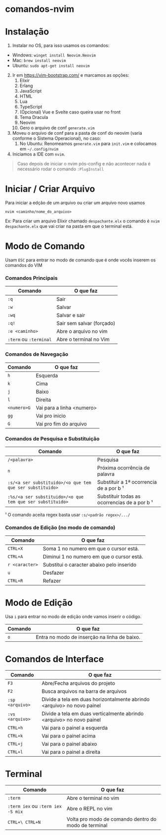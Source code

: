 # comandos-nvim

# Instalação

1. Instalar no OS, para isso usamos os comandos:
 - Windows: `winget install Neovim.Neovim`
 - Mac: `brew install neovim`
 - Ubuntu: `sudo apt-get install neovim`
2. Ir em https://vim-bootstrap.com/ e marcamos as opções:
   1. Elixir
   2. Erlang
   3. JavaScript
   4. HTML
   5. Lua
   6. TypeScript
   7. (Opcional) Vue e Svelte caso queira usar no front
   8. Tema Dracula
   9. Neovim
   10. Gero o arquivo de conf `generate.vim`
3. Moveu o arquivo de conf para a pasta de conf do neovim (varia conforme o Sistema Operacional), no caso:
   1. No Ubuntu: Renomeamos `generate.vim` para `init.vim` e colocamos em `~/.config/nvim`
4. Iniciamos a IDE com `nvim`.

> Caso depois de iniciar o nvim pós-config e não acontecer nada é necessário rodar o comando `:PlugInstall`

# Iniciar / Criar Arquivo

Para iniciar a edção de um arquivo ou criar um arquivo novo usamos

`nvim <caminho/nome_do_arquivo>`

Ex: Para criar um arquivo Elixir chamado `despachante.elx` o comando é `nvim despachante.elx` que vai criar na pasta em que o terminal está.

# Modo de Comando

Usam `ESC` para entrar no modo de comando que é onde vocês inserem os comandos do VIM

### Comandos Principais

| Comando | O que faz |
|---------|-----------|
|`:q`     | Sair      |
|`:w`     | Salvar    |
| `:wq`   | Salvar e sair|
| `:q!`   | Sair sem salvar (forçado) |
| `:e <caminho>` | Abre o arquivo no vim |
| `:term` ou `:terminal` | Abre o terminal no Vim | 

### Comandos de Navegação
| Comando | O que faz |
|---------|-----------|
|`h`     | Esquerda  |
|`k`     | Cima    |
| `j`   | Baixo |
| `l`   | Direita |
| `<numero>G` | Vai para a linha \<numero\> |
| `gg`   | Vai pro inicio |
| `G`   | Vai pro fim do arquivo |

### Comandos de Pesquisa e Substituição
| Comando | O que faz |
|---------|-----------|
|`/<palavra>`     | Pesquisa <palavra no arquivo> |
|`n`     | Próxima ocorrência de palavra |
|`:s/<a ser substituido>/<o que tem que ser substituido>` | Substituir a 1ª ocorrencia de a por b ¹|
|`:%s/<a ser substituido>/<o que tem que ser substituido>` | Substituir todas as ocorrencias de a por b ¹ |

¹ O comando aceita regex basta usar `:s/<padrão regex>/.../`
 
 ### Comandos de Edição (no modo de comando)
| Comando | O que faz |
|---------|-----------|
|`CTRL+X`     | Soma 1 no numero em que o cursor está.      |
 |`CTRL+A`     | Diminui 1 no numero em que o cursor está.      |
|`r <caracter>`     | Substitui o caracter abaixo pelo inserido    |
 | `u` | Desfazer |
 | `CTRL+R` | Refazer |
# Modo de Edição

Usa `i` para entrar no modo de edição onde vamos inserir o código.

| Comando | O que faz |
|---------|-----------|
|`o`     | Entra no modo de inserção na linha de baixo. |

# Comandos de Interface

| Comando | O que faz |
|---------|-----------|
|`F3`     | Abre/Fecha arquivos do projeto      |
|`F2`     | Busca arquivos na barra de arquivos |
 |`:sp <arquivo>`     | Divide a tela em duas horizontalmente abrindo \<arquivo\> no novo painel |
|`:vs <arquivo>`     | Divide a tela em duas verticalmente abrindo \<arquivo\> no novo painel  |
 |`CTRL+h`     | Vai para o painel a esquerda  |
|`CTRL+k`     | Vai para o painel acima    |
| `CTRL+j`   | Vai para o painel abaixo |
| `CTRL+l`   | Vai para o painel a direita |

# Terminal
| Comando | O que faz |
|---------|-----------|
|`:term`     | Abre o terminal no vim     |
|`:term iex` ou `:term iex -S mix`     | Abre o REPL no vim |
 |`CTRL+\ CTRL+N`     | Volta pro modo de comando dentro do modo de terminal |


